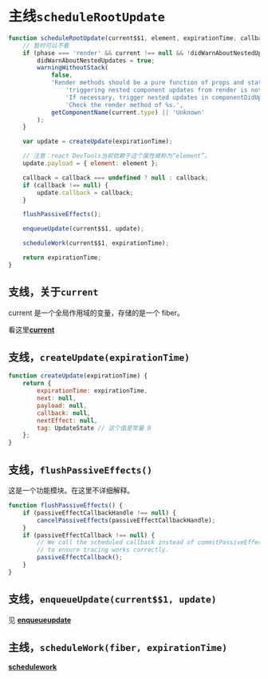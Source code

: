 [current]: ../modules/current.md
[enqueueupdate]: ../modules/UpdateQueue.md
[schedulework]: ../note-5/README.md

# 主线`scheduleRootUpdate`

```javascript
function scheduleRootUpdate(current$$1, element, expirationTime, callback) {
    // 暂时可以不看
    if (phase === 'render' && current !== null && !didWarnAboutNestedUpdates) {
        didWarnAboutNestedUpdates = true;
        warningWithoutStack(
            false,
            'Render methods should be a pure function of props and state; ' +
                'triggering nested component updates from render is not allowed. ' +
                'If necessary, trigger nested updates in componentDidUpdate.\n\n' +
                'Check the render method of %s.',
            getComponentName(current.type) || 'Unknown'
        );
    }

    var update = createUpdate(expirationTime);

    // 注意：react DevTools当前依赖于这个属性被称为“element”。
    update.payload = { element: element };

    callback = callback === undefined ? null : callback;
    if (callback !== null) {
        update.callback = callback;
    }

    flushPassiveEffects();

    enqueueUpdate(current$$1, update);

    scheduleWork(current$$1, expirationTime);

    return expirationTime;
}
```

## 支线，关于`current`

current 是一个全局作用域的变量，存储的是一个 fiber。

看这里[**current**][current]

## 支线，`createUpdate(expirationTime)`

```javascript
function createUpdate(expirationTime) {
    return {
        expirationTime: expirationTime,
        next: null,
        payload: null,
        callback: null,
        nextEffect: null,
        tag: UpdateState // 这个值是常量 0
    };
}
```

## 支线，`flushPassiveEffects()`

这是一个功能模块。在这里不详细解释。

```javascript
function flushPassiveEffects() {
    if (passiveEffectCallbackHandle !== null) {
        cancelPassiveEffects(passiveEffectCallbackHandle);
    }
    if (passiveEffectCallback !== null) {
        // We call the scheduled callback instead of commitPassiveEffects directly
        // to ensure tracing works correctly.
        passiveEffectCallback();
    }
}
```

## 支线，`enqueueUpdate(current$$1, update)`

见 [**enqueueupdate**][enqueueupdate]

## 主线，`scheduleWork(fiber, expirationTime)`

[**schedulework**][schedulework]
